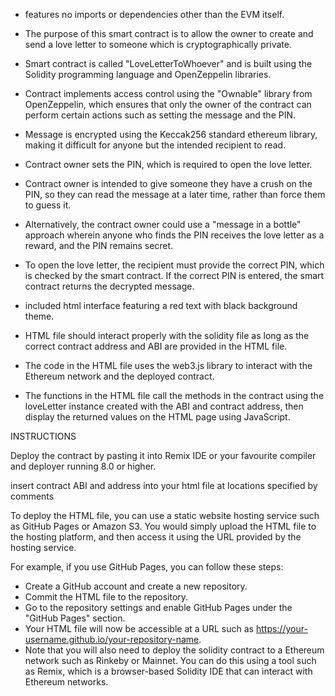 * features no imports or dependencies other than the EVM itself.

* The purpose of this smart contract is to allow the owner to create and send a love letter to someone which is cryptographically private.

* Smart contract is called "LoveLetterToWhoever" and is built using the Solidity programming language and OpenZeppelin libraries.

* Contract implements access control using the "Ownable" library from OpenZeppelin, which ensures that only the owner of the contract can perform certain actions such as setting the message and the PIN.

* Message is encrypted using the Keccak256 standard ethereum library, making it difficult for anyone but the intended recipient to read.

* Contract owner sets the PIN, which is required to open the love letter.

* Contract owner is intended to give someone they have a crush on the PIN, so they can read the message at a later time, rather than force them to guess it.

* Alternatively, the contract owner could use a "message in a bottle" approach wherein anyone who finds the PIN receives the love letter as a reward, and the PIN remains secret.

* To open the love letter, the recipient must provide the correct PIN, which is checked by the smart contract. If the correct PIN is entered, the smart contract returns the decrypted message.

* included html interface featuring a red text with black background theme.

* HTML file should interact properly with the solidity file as long as the correct contract address and ABI are provided in the HTML file. 

* The code in the HTML file uses the web3.js library to interact with the Ethereum network and the deployed contract. 

* The functions in the HTML file call the methods in the contract using the loveLetter instance created with the ABI and contract address, then display the returned values on the HTML page using JavaScript.

INSTRUCTIONS

Deploy the contract by pasting it into Remix IDE or your favourite compiler and deployer running 8.0 or higher.

insert contract ABI and address into your html file at locations specified by comments

To deploy the HTML file, you can use a static website hosting service such as GitHub Pages or Amazon S3. 
You would simply upload the HTML file to the hosting platform, and then access it using the URL provided by the hosting service.

For example, if you use GitHub Pages, you can follow these steps:
* Create a GitHub account and create a new repository.
* Commit the HTML file to the repository.
* Go to the repository settings and enable GitHub Pages under the "GitHub Pages" section.
* Your HTML file will now be accessible at a URL such as https://your-username.github.io/your-repository-name.
* Note that you will also need to deploy the solidity contract to a Ethereum network such as Rinkeby or Mainnet. You can do this using a tool such as Remix, which is a browser-based Solidity IDE that can interact with Ethereum networks.
